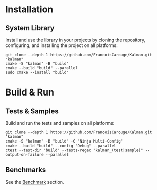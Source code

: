# Installation

## System Library

Install and use the library in your projects by cloning the repository, configuring, and installing the project on all platforms:

```shell
git clone --depth 1 https://github.com/FrancoisCarouge/Kalman.git "kalman"
cmake -S "kalman" -B "build"
cmake --build "build" --parallel
sudo cmake --install "build"
```

# Build & Run

## Tests & Samples

Build and run the tests and samples on all platforms:

```shell
git clone --depth 1 https://github.com/FrancoisCarouge/Kalman.git "kalman"
cmake -S "kalman" -B "build" -G "Ninja Multi-Config"
cmake --build "build" --config "Debug" --parallel
ctest --test-dir "build" --tests-regex "kalman_(test|sample)" --output-on-failure --parallel
```

## Benchmarks

See the [Benchmark](benchmark/) section.
